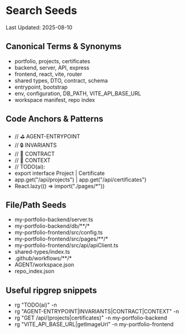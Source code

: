 # Search Seeds

Last Updated: 2025-08-10

## Canonical Terms & Synonyms

- portfolio, projects, certificates
- backend, server, API, express
- frontend, react, vite, router
- shared types, DTO, contract, schema
- entrypoint, bootstrap
- env, configuration, DB_PATH, VITE_API_BASE_URL
- workspace manifest, repo index

## Code Anchors & Patterns

- // ⛳ AGENT-ENTRYPOINT
- // 🔒 INVARIANTS
- // 🧪 CONTRACT
- // 📎 CONTEXT
- // TODO(ai):
- export interface Project | Certificate
- app.get("/api/projects") | app.get("/api/certificates")
- React.lazy(() => import("./pages/*"))

## File/Path Seeds

- my-portfolio-backend/server.ts
- my-portfolio-backend/db/**/*
- my-portfolio-frontend/src/config.ts
- my-portfolio-frontend/src/pages/**/*
- my-portfolio-frontend/src/api/apiClient.ts
- shared-types/index.ts
- .github/workflows/**/*
- AGENT/workspace.json
- repo_index.json

## Useful ripgrep snippets

- rg "TODO(ai)" -n
- rg "AGENT-ENTRYPOINT|INVARIANTS|CONTRACT|CONTEXT" -n
- rg "GET /api/(projects|certificates)" -n my-portfolio-backend
- rg "VITE_API_BASE_URL|getImageUrl" -n my-portfolio-frontend
